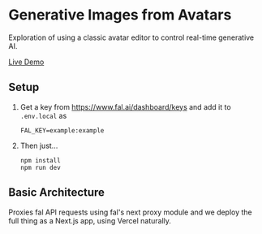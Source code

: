 # Generative Images from Avatars
Exploration of using a classic avatar editor to control real-time generative AI. 

[Live Demo](https://avatars-six.vercel.app/)

## Setup

1.  Get a key from https://www.fal.ai/dashboard/keys and add it to `.env.local` as

        FAL_KEY=example:example

1.  Then just...

        npm install
        npm run dev

## Basic Architecture

Proxies fal API requests using fal's next proxy module and we deploy the full thing as a Next.js app, using Vercel naturally.
